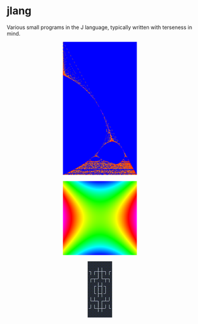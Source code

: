 # jlang

Various small programs in the J language, typically written with terseness in mind.

<p align="center"><img src="https://github.com/nlc/jlang/raw/master/log_of_logistic_map.png?raw=true" alt="Plot of the logistic map." width="200"></p>

<p align="center"><img src="https://github.com/nlc/jlang/raw/master/minkowski2d.png?raw=true" alt="Plot of the 2D Minkowski spacetime metric" width="200"></p>

<p align="center"><img src="https://github.com/nlc/jlang/raw/master/some_glyphs.gif?raw=true" alt="Some glyphs generated by md5glyph.ijs"></p>
